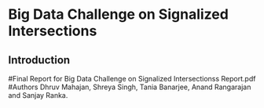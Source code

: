 # Big Data Challenge on Signalized Intersections
## Introduction
#Final Report for Big Data Challenge on Signalized Intersectionss Report.pdf
#Authors Dhruv Mahajan, Shreya Singh, Tania Banarjee, Anand Rangarajan and Sanjay Ranka. 

